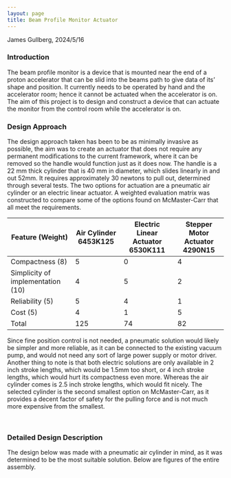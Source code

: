 ```yaml
---
layout: page
title: Beam Profile Monitor Actuator
---
```


James Gullberg, 2024/5/16
### Introduction
The beam profile monitor is a device that is mounted near the end of a proton accelerator that can be slid into the beams path to give data of its’ shape and position. It currently needs to be operated by hand and the accelerator room; hence it cannot be actuated when the accelerator is on. The aim of this project is to design and construct a device that can actuate the monitor from the control room while the accelerator is on.
 
### Design Approach
The design approach taken has been to be as minimally invasive as possible, the aim was to create an actuator that does not require any permanent modifications to the current framework, where it can be removed so the handle would function just as it does now.
The handle is a 22 mm thick cylinder that is 40 mm in diameter, which slides linearly in and out 52mm. It requires approximately 30 newtons to pull out, determined through several tests. The two options for actuation are a pneumatic air cylinder or an electric linear actuator. 
A weighted evaluation matrix was constructed to compare some of the options found on McMaster-Carr that all meet the requirements.

Feature (Weight) | Air Cylinder 6453K125 | Electric Linear Actuator 6530K111 | Stepper Motor Actuator 4290N15
--- | --- | --- | --- 
Compactness (8) | 5 | 0 | 4
Simplicity of implementation (10) | 4 | 5 | 2
Reliability (5)	| 5 | 4	| 1
Cost (5) | 4 | 1 | 5
Total | 125	| 74 | 82

Since fine position control is not needed, a pneumatic solution would likely be simpler and more reliable, as it can be connected to the existing vacuum pump, and would not need any sort of large power supply or motor driver. 
Another thing to note is that both electric solutions are only available in 2 inch stroke lengths, which would be 1.5mm too short, or 4 inch stroke lengths, which would hurt its compactness even more. Whereas the air cylinder comes is 2.5 inch stroke lengths, which would fit nicely.
The selected cylinder is the second smallest option on McMaster-Carr, as it provides a decent factor of safety for the pulling force and is not much more expensive from the smallest.

 
### Detailed Design Description
The design below was made with a pneumatic air cylinder in mind, as it was determined to be the most suitable solution. Below are figures of the entire assembly.


